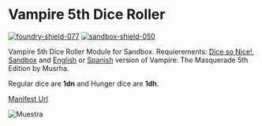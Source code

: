 # Vampire 5th Dice Roller
[![foundry-shield-077]][foundry-url] [![sandbox-shield-050]][sandbox-url]

Vampire 5th Dice Roller Module for Sandbox. Requierements: [Dice so Nice!](https://gitlab.com/riccisi/foundryvtt-dice-so-nice), [Sandbox](https://gitlab.com/rolnl/sandbox-system-builder/) and [English](https://github.com/Musrha/foundry-vampire5th) or [Spanish](https://github.com/Musrha/foundry-vampirov5) version of Vampire: The Masquerade 5th Edition by Musrha.

Regular dice are **1dn** and Hunger dice are **1dh**.

[Manifest Url](https://raw.githubusercontent.com/Musrha/vampire-5th-dice-roller/main/module.json)

[foundry-shield-077]: https://img.shields.io/badge/Foundry-0.7.7-informational
[sandbox-shield-050]: https://img.shields.io/badge/Sandbox-0.5.0-informational
[sandbox-url]: https://gitlab.com/rolnl/sandbox-system-builder/-/tree/master
[foundry-url]: https://foundryvtt.com

![Muestra](https://i.ibb.co/PwDRwZ6/opera-2020-11-22-18-36-46.jpg)
